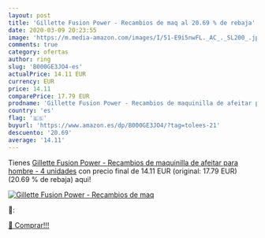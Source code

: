 ```yaml
---
layout: post
title: 'Gillette Fusion Power - Recambios de maq al 20.69 % de rebaja'
date: 2020-03-09 20:23:55
image: 'https://m.media-amazon.com/images/I/51-E9i5nwFL._AC_._SL200_.jpg'
comments: true
category: ofertas
author: ring
slug: 'B000GE3JO4-es'
actualPrice: 14.11 EUR
currency: EUR
price: 14.11
comparePrice: 17.79 EUR
prodname: 'Gillette Fusion Power - Recambios de maquinilla de afeitar para hombre - 4 unidades'
country: 'es'
flag: '🇪🇸'
buyurl: 'https://www.amazon.es/dp/B000GE3JO4/?tag=tolees-21'
descuento: '20.69'
average: '14.11'
---
```


Tienes [Gillette Fusion Power - Recambios de maquinilla de afeitar para hombre - 4 unidades](https://www.amazon.es/dp/B000GE3JO4/?tag=tolees-21) con precio final de  14.11 EUR (original: 17.79 EUR) (20.69 %  de rebaja) aqui!

[![Gillette Fusion Power - Recambios de maq](https://m.media-amazon.com/images/I/51-E9i5nwFL._AC_._SL200_.jpg)](https://www.amazon.es/dp/B000GE3JO4/?tag=tolees-21)

🔎:


[🛒 Comprar!!!](https://www.amazon.es/dp/B000GE3JO4/?tag=tolees-21)
